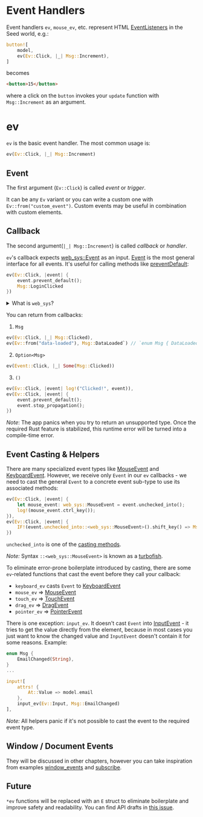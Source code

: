 # Event Handlers

Event handlers `ev`, `mouse_ev`, etc. represent HTML [EventListeners](https://developer.mozilla.org/en-US/docs/Web/API/EventListener) in the Seed world, e.g.:
```rust
button![
    model, 
    ev(Ev::Click, |_| Msg::Increment),
]
```
becomes
```html
<button>15</button>
```
where a click on the `button` invokes your `update` function with `Msg::Increment` as an argument.

# ev

`ev` is the basic event handler. The most common usage is:
```rust
ev(Ev::Click, |_| Msg::Increment)
```
## Event

The first argument (`Ev::Click`) is called _event_ or _trigger_.

It can be any `Ev` variant or you can write a custom one with `Ev::from("custom_event")`. Custom events may be useful in combination with custom elements.

## Callback

The second argument(`|_| Msg::Increment`) is called _callback_ or _handler_.

`ev`'s callback expects [web_sys::Event](https://rustwasm.github.io/wasm-bindgen/api/web_sys/struct.Event.html) as an input. [Event](https://developer.mozilla.org/en-US/docs/Web/API/Event) is the most general interface for all events. It's useful for calling methods like [preventDefault](https://developer.mozilla.org/en-US/docs/Web/API/Event/preventDefault):
```rust
ev(Ev::Click, |event| {
    event.prevent_default();
    Msg::LoginClicked
})
```

<details>
<summary>What is <code>web_sys</code>?</summary>

[web_sys](https://rustwasm.github.io/wasm-bindgen/api/web_sys/) crate is basically a Rust interface for Web APIs. You'll see it in many examples and docs. It's automatically imported from `seed`. 
However the Seed's one doesn't cover all Web APIs - when the compiler can't find a method, but you are sure `web_sys` supports it, you'll have to enable corresponding `web_sys`'s features - see [Cargo.toml](https://github.com/seed-rs/seed/blob/a240eab1c69b21f9dbe07134f821546bdfbfb616/examples/user_media/Cargo.toml#L14-L21) in `user_media` example. You'll find the required features in `web_sys` docs - e.g. [HtmlMediaElement](https://rustwasm.github.io/wasm-bindgen/api/web_sys/struct.HtmlMediaElement.html).

</details>

You can return from callbacks:
1. `Msg`
```rust
ev(Ev::Click, |_| Msg::Clicked),
ev(Ev::from("data-loaded"), Msg::DataLoaded`) // `enum Msg { DataLoaded(web_sys:Event) }`
```
2. `Option<Msg>`
```rust
ev(Event::Click, |_| Some(Msg::Clicked))
```
3. `()`
```rust
ev(Ev::Click, |event| log!("Clicked!", event)),
ev(Ev::Click, |event| {
    event.prevent_default();
    event.stop_propagation();
})
```

_Note_: The app panics when you try to return an unsupported type. Once the required Rust feature is stabilized, this runtime error will be turned into a compile-time error.

## Event Casting & Helpers

There are many specialized event types like [MouseEvent](https://developer.mozilla.org/en-US/docs/Web/API/MouseEvent) and [KeyboardEvent](https://developer.mozilla.org/en-US/docs/Web/API/KeyboardEvent). However, we receive only `Event` in our `ev` callbacks - we need to cast the general `Event` to a concrete event sub-type to use its associated methods:

```rust
ev(Ev::Click, |event| {
    let mouse_event: web_sys::MouseEvent = event.unchecked_into();
    log!(mouse_event.ctrl_key());
}),
ev(Ev::Click, |event| {
    IF!(event.unchecked_into::<web_sys::MouseEvent>().shift_key() => Msg::Increment)
})
```

`unchecked_into` is one of the [casting methods](https://rustwasm.github.io/wasm-bindgen/api/wasm_bindgen/trait.JsCast.html). 

_Note:_ Syntax `::<web_sys::MouseEvent>` is known as a [turbofish](https://github.com/jplatte/turbo.fish).

To eliminate error-prone boilerplate introduced by casting, there are some `ev`-related functions that cast the event before they call your callback:
- `keyboard_ev` casts `Event` to [KeyboardEvent](https://rustwasm.github.io/wasm-bindgen/api/web_sys/struct.KeyboardEvent.html)
- `mouse_ev` => [MouseEvent](https://rustwasm.github.io/wasm-bindgen/api/web_sys/struct.MouseEvent.html)
- `touch_ev` => [TouchEvent](https://rustwasm.github.io/wasm-bindgen/api/web_sys/struct.TouchEvent.html)
- `drag_ev` => [DragEvent](https://rustwasm.github.io/wasm-bindgen/api/web_sys/struct.DragEvent.html)
- `pointer_ev` => [PointerEvent](https://rustwasm.github.io/wasm-bindgen/api/web_sys/struct.PointerEvent.html)

There is one exception: `input_ev`. It doesn't cast `Event` into [InputEvent](https://rustwasm.github.io/wasm-bindgen/api/web_sys/struct.InputEvent.html) - it tries to get the value directly from the element, because in most cases you just want to know the changed value and `InputEvent` doesn't contain it for some reasons. Example:
```rust
enum Msg {
    EmailChanged(String),
}
...

input![
    attrs! {
        At::Value => model.email
    },
    input_ev(Ev::Input, Msg::EmailChanged)
],
```

_Note:_ All helpers panic if it's not possible to cast the event to the required event type.

## Window / Document Events

They will be discussed in other chapters, however you can take inspiration from examples [window_events](https://github.com/seed-rs/seed/blob/2b134d1de2a8b9aa520d11be6e45eef1e5fcd527/examples/window_events/src/lib.rs#L43-L48) and [subscribe](https://github.com/seed-rs/seed/blob/2b134d1de2a8b9aa520d11be6e45eef1e5fcd527/examples/subscribe/src/lib.rs#L15-L18).

## Future

`*ev` functions will be replaced with an `E` struct to eliminate boilerplate and improve safety and readability. You can find API drafts in [this issue](https://github.com/seed-rs/seed/issues/331#issuecomment-590956553).

